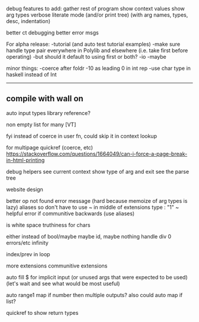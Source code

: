 debug features to add:
	gather rest of program
	show context values
	show arg types
	verbose literate mode (and/or print tree) (with arg names, types, desc, indentation)

better ct debugging
better error msgs

For alpha release:
-tutorial (and auto test tutorial examples)
-make sure handle type pair everywhere in Polylib and elsewhere (i.e. take first before operating)
	-but should it default to using first or both?
-io
-maybe

minor things:
-coerce after foldr
-10 as leading 0 in int rep
-use char type in haskell instead of Int

------------------------------------------
compile with wall on
-------------------------------
auto input types
library reference?

non empty list for many [VT]

fyi instead of coerce in user fn, could skip it in context lookup

for multipage quickref (coerce, etc)
https://stackoverflow.com/questions/1664049/can-i-force-a-page-break-in-html-printing

debug helpers
	see current context
	show type of arg and exit
	see the parse tree

website design

better op not found error message (hard because memoize of arg types is lazy)
aliases so don't have to use ~ in middle of extensions type : "1" ~
helpful error if communitive backwards (use aliases)

is white space truthiness for chars

either instead of bool/maybe
maybe id, maybe nothing
handle div 0 errors/etc
infinity

index/prev in loop

more extensions
	communitive extensions

auto fill $ for implicit input (or unused args that were expected to be used) (let's wait and see what would be most useful)

auto range1 map if number then multiple outputs? also could auto map if list?

quickref to show return types